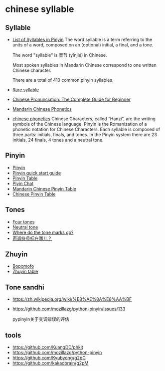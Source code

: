 # chinese syllable



## Syllable

* [List of Syllables in Pinyin](https://resources.allsetlearning.com/chinese/pronunciation/syllable)
  The word syllable is a term referring to the units of a word, composed on an (optional) initial, a final, and a tone.

  The word "syllable" is 音节 (yīnjié) in Chinese.

  Most spoken syllables in Mandarin Chinese correspond to one written Chinese character.

  There are a total of 410 common pinyin syllables.

* [Rare syllable](https://resources.allsetlearning.com/chinese/pronunciation/Rare_syllable)

* [Chinese Pronunciation: The Complete Guide for Beginner](https://www.digmandarin.com/chinese-pronunciation-guide.html)

* [Mandarin Chinese Phonetics](http://www.zein.se/patrick/chinen8p.html)

* [chinese phonetics](https://www.easymandarin.cn/online-chinese-lessons/chinese-phonetics/)
  Chinese Characters, called “Hanzi”, are the writing symbols of the Chinese language.
  Pinyin is the Romanization of a phonetic notation for Chinese Characters.
  Each syllable is composed of three parts: initials, finals, and tones.
  In the Pinyin system there are 23 initials, 24 finals, 4 tones and a neutral tone.



## Pinyin
* [Pinyin](https://en.wikipedia.org/wiki/Pinyin)
* [Pinyin quick start guide](https://resources.allsetlearning.com/chinese/pronunciation/Pinyin_quick_start_guide)
* [Pinyin Table](https://en.wikipedia.org/wiki/Pinyin_table)
* [Piyin Chat](https://resources.allsetlearning.com/chinese/pronunciation/Pinyin_chart)
* [Mandarin Chinese Pinyin Table](https://www.archchinese.com/chinese_pinyin.html)
* [Chinese Pinyin Table ](http://www.quickmandarin.com/chinesepinyintable/)



## Tones
* [Four tones](https://resources.allsetlearning.com/chinese/pronunciation/Four_tones)
* [Neutral tone](https://resources.allsetlearning.com/chinese/pronunciation/Neutral_tone)
* [Where do the tone marks go?](http://www.pinyin.info/rules/where.html)
* [声调符号标在哪儿？](http://www.hwjyw.com/resource/content/2010/06/04/8183.shtml)



## Zhuyin

* [Bopomofo](https://en.wikipedia.org/wiki/Bopomofo)
* [Zhuyin table](https://en.wikipedia.org/wiki/Zhuyin_table)



## Tone sandhi

* https://zh.wikipedia.org/wiki/%E8%AE%8A%E8%AA%BF

* https://github.com/mozillazg/python-pinyin/issues/133

  pypinyin关于变调错误的评估



## tools

* https://github.com/KuangDD/phkit
* https://github.com/mozillazg/python-pinyin
* https://github.com/Kyubyong/g2pC
* https://github.com/kakaobrain/g2pM